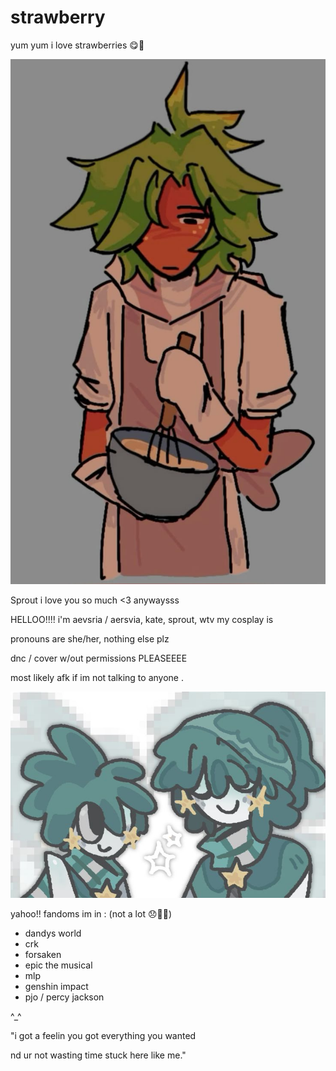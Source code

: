 # strawberry 

yum yum i love strawberries 😋🍓

![image alt](https://github.com/aevsria/hi/blob/main/hmm.jpg?raw=true)

Sprout i love you so much <3 anywaysss

HELLOO!!!! i'm aevsria / aersvia, kate, sprout, wtv my cosplay is


pronouns are she/her, nothing else plz


dnc / cover w/out permissions PLEASEEEE


most likely afk if im not talking to anyone .

![image alt](https://github.com/aevsria/hi/blob/main/s%20s%20s%20s.jpg?raw=true)

yahoo!! fandoms im in : (not a lot 😞🙏🏻)
- dandys world
- crk
- forsaken
- epic the musical
- mlp
- genshin impact
- pjo / percy jackson

^_^

"i got a feelin you got everything you wanted

nd ur not wasting time stuck here like me."
